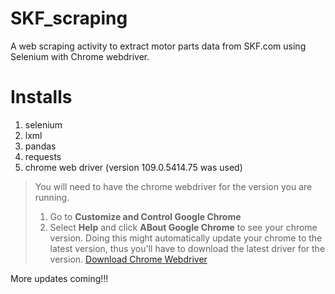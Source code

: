 # SKF_scraping
A web scraping activity to extract motor parts data from SKF.com using Selenium with Chrome webdriver.


# Installs
1. selenium
2. lxml
3. pandas
4. requests
5. chrome web driver (version 109.0.5414.75 was used)

> You will need to have the chrome webdriver for the version you are running.
> 1. Go to **Customize and Control Google Chrome**
> 2. Select **Help** and click **ABout Google Chrome** to see your chrome version. Doing this might automatically update your chrome to the latest version, thus you'll have to download the latest driver for the version.
> [Download Chrome Webdriver](https://sites.google.com/chromium.org/driver/downloads?authuser=0)



More updates coming!!!
